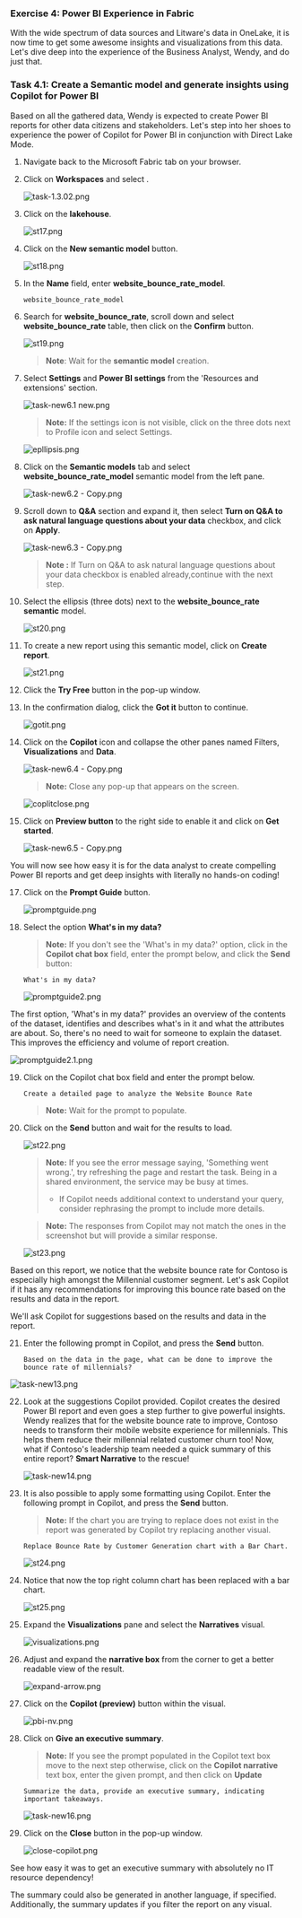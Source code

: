
### Exercise 4: Power BI Experience in Fabric
 With the wide spectrum of data sources and Litware's data in OneLake, it is now time to get some awesome insights and visualizations from this data. Let's dive deep into the experience of the Business Analyst, Wendy, and do just that.

### Task 4.1: Create a Semantic model and generate insights using Copilot for Power BI

Based on all the gathered data, Wendy is expected to create Power BI reports for other data citizens and stakeholders. Let's step into her shoes to experience the power of Copilot for Power BI in conjunction with Direct Lake Mode.


1. Navigate back to the Microsoft Fabric tab on your browser.

2. Click on **Workspaces** and select **<inject key= "WorkspaceName" enableCopy="false"/>**.

    ![task-1.3.02.png](media/l14.png)

4. Click on the **lakehouse**.

    ![st17.png](media/st17.png)

5. Click on the **New semantic model** button. 

    ![st18.png](media/st18.png)

6. In the **Name** field, enter **website_bounce_rate_model**.

    ```
    website_bounce_rate_model
    ```

7. Search for **website_bounce_rate**, scroll down and select **website_bounce_rate** table, then click on the **Confirm** button.

    ![st19.png](media/st19.png)

    >**Note**: Wait for the **semantic model** creation.

8. Select **Settings** and **Power BI settings** from the 'Resources and extensions' section.

    ![task-new6.1 new.png](media/task-new6.1.png)

    >**Note:** If the settings icon is not visible, click on the three dots next to Profile icon and select Settings.

    ![epllipsis.png](media/epllipsis.png)

9. Click on the **Semantic models** tab and select **website_bounce_rate_model** semantic model from the left pane.

    ![task-new6.2 - Copy.png](media/task-new6.2.png)

10. Scroll down to **Q&A** section and expand it, then select **Turn on Q&A to ask natural language questions about your data** checkbox, and click on **Apply**.

    ![task-new6.3 - Copy.png](media/task-new6.3.png)

    >**Note :** If Turn on Q&A to ask natural language questions about your data checkbox is enabled already,continue with the next step.

11. Select the ellipsis (three dots) next to the **website_bounce_rate semantic** model.

    ![st20.png](media/st20.png)

12. To create a new report using this semantic model, click on **Create report**.
 
    ![st21.png](media/st21.png)

14. Click the **Try Free** button in the pop-up window.
15. In the confirmation dialog, click the **Got it** button to continue.

    ![gotit.png](media/gotit.png)

13. Click on the **Copilot** icon and collapse the other panes named Filters, **Visualizations** and **Data**.

    ![task-new6.4 - Copy.png](media/task-new6.4.png)

    >**Note:** Close any pop-up that appears on the screen.

    ![coplitclose.png](media/coplitclose.png)

14. Click on **Preview button** to the right side to enable it and click on **Get started**.

    ![task-new6.5 - Copy.png](media/task-new6.5.png)

You will now see how easy it is for the data analyst to create compelling Power BI reports and get deep insights with literally no hands-on coding!
	
17. Click on the **Prompt Guide** button.

    ![promptguide.png](media/promptguide.png)  

18. Select the option **What's in my data?**

    > **Note:** If you don't see the 'What's in my data?' option, click in the **Copilot chat box** field, enter the prompt below, and click the **Send** button: 

    ```
    What's in my data?
    ```
    ![promptguide2.png](media/promptguide2.png)

The first option, 'What's in my data?' provides an overview of the contents of the dataset, identifies and describes what's in it and what the attributes are about. So, there's no need to wait for someone to explain the dataset. This improves the efficiency and volume of report creation.

![promptguide2.1.png](media/promptguide2.1.png)

19. Click on the Copilot chat box field and enter the prompt below.

    ```
    Create a detailed page to analyze the Website Bounce Rate
    ``` 

    >**Note:** Wait for the prompt to populate.

20. Click on the **Send** button and wait for the results to load. 

    ![st22.png](media/items.png)
	
    >**Note:** If you see the error message saying, 'Something went wrong.', try refreshing the page and restart the task. Being in a shared environment, the service may be busy at times.
    >- If Copilot needs additional context to understand your query, consider rephrasing the prompt to include more details.

    >**Note:** The responses from Copilot may not match the ones in the screenshot but will provide a similar response.

    ![st23.png](media/st23.png)

Based on this report, we notice that the website bounce rate for Contoso is especially high amongst the Millennial customer segment. Let's ask Copilot if it has any recommendations for improving this bounce rate based on the results and data in the report.

We'll ask Copilot for suggestions based on the results and data in the report. 

21. Enter the following prompt in Copilot, and press the **Send** button.

    ```
    Based on the data in the page, what can be done to improve the bounce rate of millennials?
    ``` 
	
  ![task-new13.png](media/img-12.png)
	
22. Look at the suggestions Copilot provided. Copilot creates the desired Power BI report and even goes a step further to give powerful insights. Wendy realizes that for the website bounce rate to improve, Contoso needs to transform their mobile website experience for millennials. This helps them reduce their millennial related customer churn too! Now, what if Contoso's leadership team needed a quick summary of this entire report? **Smart Narrative** to the rescue! 
	
    ![task-new14.png](media/task-new14.png)

23. It is also possible to apply some formatting using Copilot. Enter the following prompt in Copilot, and press the **Send** button.

    >**Note:** If the chart you are trying to replace does not exist in the report was generated by Copilot try replacing another visual.

    ```
    Replace Bounce Rate by Customer Generation chart with a Bar Chart.
    ```

    ![st24.png](media/st24.png)

24. Notice that now the top right column chart has been replaced with a bar chart.

    ![st25.png](media/st25.png)
	
25. Expand the **Visualizations** pane and select the **Narratives** visual. 

    ![visualizations.png](media/visualizations.png)

26. Adjust and expand the **narrative box** from the corner to get a better readable view of the result.
 
    ![expand-arrow.png](media/expand-arrow.png)
 
27. Click on the **Copilot (preview)** button within the visual.
 
    ![pbi-nv.png](media/pbi-nv.png)
   
28. Click on **Give an executive summary**.
 
    >**Note:** If you see the prompt populated in the Copilot text box move to the next step otherwise, click on the **Copilot narrative** text box, enter the given prompt, and then click on **Update**
    
    ```
    Summarize the data, provide an executive summary, indicating important takeaways.
    ``` 

    ![task-new16.png](media/task-new16.png)
 
29. Click on the **Close** button in the pop-up window.
 
    ![close-copilot.png](media/close-copilot.png)
 
See how easy it was to get an executive summary with absolutely no IT resource dependency!
	
The summary could also be generated in another language, if specified. Additionally, the summary updates if you filter the report on any visual.
